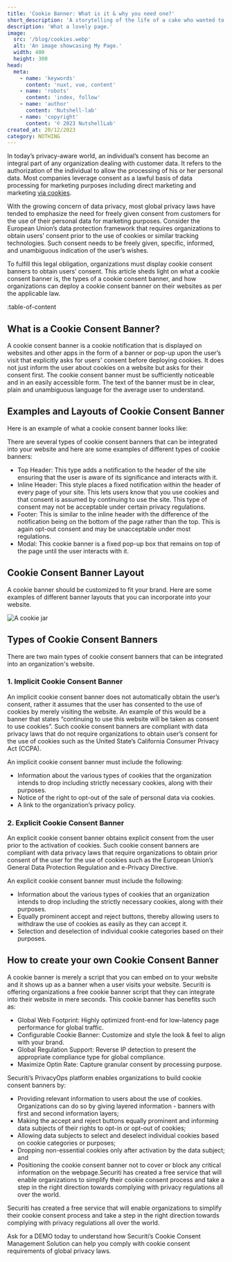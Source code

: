 ```yaml
---
title: 'Cookie Banner: What is it & why you need one?'
short_description: 'A storytelling of the life of a cake who wanted to become a cookie.'
description: 'What a lovely page.'
image:
  src: '/blog/cookies.webp'
  alt: 'An image showcasing My Page.'
  width: 400
  height: 300
head:
  meta:
    - name: 'keywords'
      content: 'nuxt, vue, content'
    - name: 'robots'
      content: 'index, follow'
    - name: 'author'
      content: 'Nutshell-lab'
    - name: 'copyright'
      content: '© 2023 NutshellLab'
created_at: 20/12/2023
category: NOTHING
---
```


In today’s privacy-aware world, an individual’s consent has become an integral part of any organization dealing with customer data. It refers to the authorization of the individual to allow the processing of his or her personal data. Most companies leverage consent as a lawful basis of data processing for marketing purposes including direct marketing and marketing [via cookies](/#).

With the growing concern of data privacy, most global privacy laws have tended to emphasize the need for freely given consent from customers for the use of their personal data for marketing purposes. Consider the European Union’s data protection framework that requires organizations to obtain users’ consent prior to the use of cookies or similar tracking technologies. Such consent needs to be freely given, specific, informed, and unambiguous indication of the user’s wishes.

To fulfill this legal obligation, organizations must display cookie consent banners to obtain users’ consent. This article sheds light on what a cookie consent banner is, the types of a cookie consent banner, and how organizations can deploy a cookie consent banner on their websites as per the applicable law.

:table-of-content

## What is a Cookie Consent Banner?

A cookie consent banner is a cookie notification that is displayed on websites and other apps in the form of a banner or pop-up upon the user’s visit that explicitly asks for users' consent before deploying cookies. It does not just inform the user about cookies on a website but asks for their consent first. The cookie consent banner must be sufficiently noticeable and in an easily accessible form. The text of the banner must be in clear, plain and unambiguous language for the average user to understand.

## Examples and Layouts of Cookie Consent Banner

Here is an example of what a cookie consent banner looks like:

There are several types of cookie consent banners that can be integrated into your website and here are some examples of different types of cookie banners:

- Top Header: This type adds a notification to the header of the site ensuring that the user is aware of its significance and interacts with it.
- Inline Header: This style places a fixed notification within the header of every page of your site. This lets users know that you use cookies and that consent is assumed by continuing to use the site. This type of consent may not be acceptable under certain privacy regulations.
- Footer: This is similar to the inline header with the difference of the notification being on the bottom of the page rather than the top. This is again opt-out consent and may be unacceptable under most regulations.
- Modal: This cookie banner is a fixed pop-up box that remains on top of the page until the user interacts with it.

## Cookie Consent Banner Layout

A cookie banner should be customized to fit your brand. Here are some examples of different banner layouts that you can incorporate into your website.

![A cookie jar](/blog/cookie-jar.webp)

## Types of Cookie Consent Banners

There are two main types of cookie consent banners that can be integrated into an organization's website.

### 1. Implicit Cookie Consent Banner

An implicit cookie consent banner does not automatically obtain the user’s consent, rather it assumes that the user has consented to the use of cookies by merely visiting the website. An example of this would be a banner that states “continuing to use this website will be taken as consent to use cookies”. Such cookie consent banners are compliant with data privacy laws that do not require organizations to obtain user’s consent for the use of cookies such as the United State’s California Consumer Privacy Act (CCPA).

An implicit cookie consent banner must include the following:

- Information about the various types of cookies that the organization intends to drop including strictly necessary cookies, along with their purposes.
- Notice of the right to opt-out of the sale of personal data via cookies.
- A link to the organization’s privacy policy.

### 2. Explicit Cookie Consent Banner

An explicit cookie consent banner obtains explicit consent from the user prior to the activation of cookies. Such cookie consent banners are compliant with data privacy laws that require organizations to obtain prior consent of the user for the use of cookies such as the European Union’s General Data Protection Regulation and e-Privacy Directive.

An explicit cookie consent banner must include the following:

- Information about the various types of cookies that an organization intends to drop including the strictly necessary cookies, along with their purposes.
- Equally prominent accept and reject buttons, thereby allowing users to withdraw the use of cookies as easily as they can accept it.
- Selection and deselection of individual cookie categories based on their purposes.

## How to create your own Cookie Consent Banner

A cookie banner is merely a script that you can embed on to your website and it shows up as a banner when a user visits your website. Securiti is offering organizations a free cookie banner script that they can integrate into their website in mere seconds. This cookie banner has benefits such as:

- Global Web Footprint: Highly optimized front-end for low-latency page performance for global traffic.
- Configurable Cookie Banner: Customize and style the look & feel to align with your brand.
- Global Regulation Support: Reverse IP detection to present the appropriate compliance type for global compliance.
- Maximize Optin Rate: Capture granular consent by processing purpose.

Securiti’s PrivacyOps platform enables organizations to build cookie consent banners by:

- Providing relevant information to users about the use of cookies. Organizations can do so by giving layered information - banners with first and second information layers;
- Making the accept and reject buttons equally prominent and informing data subjects of their rights to opt-in or opt-out of cookies;
- Allowing data subjects to select and deselect individual cookies based on cookie categories or purposes;
- Dropping non-essential cookies only after activation by the data subject; and
- Positioning the cookie consent banner not to cover or block any critical information on the webpage.Securiti has created a free service that will enable organizations to simplify their cookie consent process and take a step in the right direction towards complying with privacy regulations all over the world.

Securiti has created a free service that will enable organizations to simplify their cookie consent process and take a step in the right direction towards complying with privacy regulations all over the world.

Ask for a DEMO today to understand how Securiti’s Cookie Consent Management Solution can help you comply with cookie consent requirements of global privacy laws.
